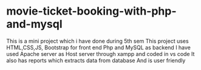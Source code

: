# movie-ticket-booking-with-php-and-mysql
This is a mini project which i have done during 5th sem
This project uses HTML,CSS,JS, Bootstrap for front end
Php and MySQL as backend I have used Apache server as 
Host server through xampp and coded in vs code 
It also has reports which extracts data from database
And is user friendly
